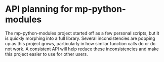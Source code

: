 API planning for mp-python-modules
=========================

The mp-python-modules project started off as a few personal scripts, but it is quickly morphing into a full library.
Several inconsistencies are popping up as this project grows, particularly in how similar function calls do or do not
work.  A consistent API will help reduce these inconsistencies and make this project easier to use for other users.